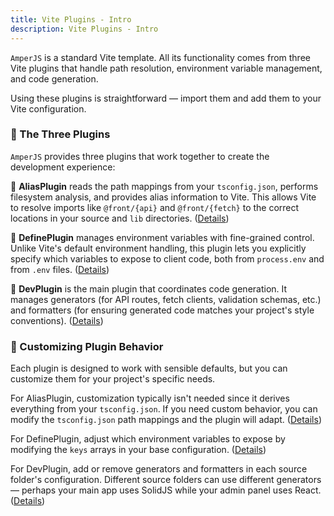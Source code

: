 ```yaml
---
title: Vite Plugins - Intro
description: Vite Plugins - Intro
---
```


`AmperJS` is a standard Vite template.
All its functionality comes from three Vite plugins that handle path resolution,
environment variable management, and code generation.

Using these plugins is straightforward — import them and add them to your Vite configuration.

### 🔌 The Three Plugins

`AmperJS` provides three plugins that work together to create the development experience:

🔹 **AliasPlugin** reads the path mappings from your `tsconfig.json`,
performs filesystem analysis, and provides alias information to Vite.
This allows Vite to resolve imports like `@front/{api}` and `@front/{fetch}`
to the correct locations in your source and `lib` directories.
([Details](/plugins/alias-plugin))

🔹 **DefinePlugin** manages environment variables with fine-grained control.
Unlike Vite's default environment handling,
this plugin lets you explicitly specify which variables to expose to client code,
both from `process.env` and from `.env` files.
([Details](/plugins/define-plugin))

🔹 **DevPlugin** is the main plugin that coordinates code generation.
It manages generators (for API routes, fetch clients, validation schemas, etc.)
and formatters (for ensuring generated code matches your project's style conventions).
([Details](/plugins/dev-plugin))

### 🎨 Customizing Plugin Behavior

Each plugin is designed to work with sensible defaults,
but you can customize them for your project's specific needs.

For AliasPlugin, customization typically isn't needed
since it derives everything from your `tsconfig.json`.
If you need custom behavior, you can modify the `tsconfig.json` path mappings
and the plugin will adapt.
([Details](/plugins/alias-plugin))

For DefinePlugin, adjust which environment variables to expose
by modifying the `keys` arrays in your base configuration.
([Details](/plugins/define-plugin))

For DevPlugin, add or remove generators and formatters
in each source folder's configuration.
Different source folders can use different generators —
perhaps your main app uses SolidJS while your admin panel uses React.
([Details](/plugins/dev-plugin))

